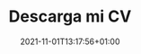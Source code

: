 ---
title: "Descarga mi CV"
date: 2021-11-01T13:17:56+01:00
# set the link if you want to redirect the user.
link: "./Lina_Avendano_CV.pdf"
# set the html target parameter if you want to change default behavior
target: "_self_"
---